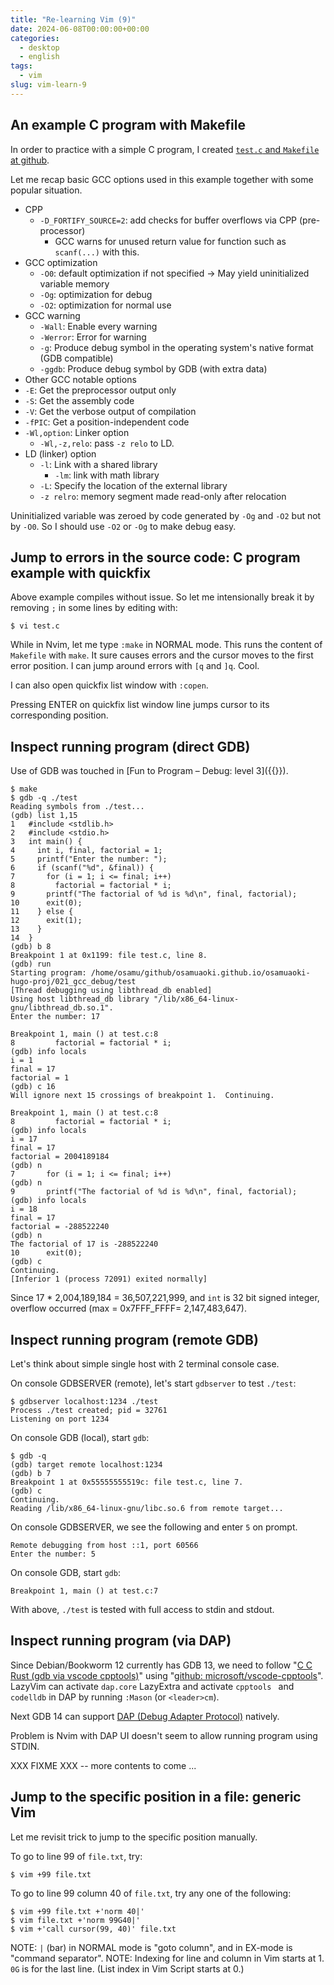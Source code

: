 ```yaml
---
title: "Re-learning Vim (9)"
date: 2024-06-08T00:00:00+00:00
categories:
  - desktop
  - english
tags:
  - vim
slug: vim-learn-9
---
```



## An example C program with Makefile

In order to practice with a simple C program, I created [`test.c` and `Makefile`
at github](https://github.com/osamuaoki/osamuaoki-hugo-proj/tree/master/021_gcc_debug).

Let me recap basic GCC options used in this example together with some popular
situation.

* CPP
  * `-D_FORTIFY_SOURCE=2`: add checks for buffer overflows via CPP
  (pre-processor)
    * GCC warns for unused return value for function such as `scanf(...)` with
      this.
* GCC optimization
  * `-O0`: default optimization if not specified -> May yield uninitialized variable memory
  * `-Og`: optimization for debug
  * `-O2`: optimization for normal use
* GCC warning
  * `-Wall`: Enable every warning
  * `-Werror`: Error for warning
  * `-g`: Produce debug symbol in the operating system's native format (GDB compatible)
  * `-ggdb`: Produce debug symbol by GDB (with extra data)
* Other GCC notable options
 * `-E`: Get the preprocessor output only
 * `-S`: Get the assembly code
 * `-V`: Get the verbose output of compilation
 * `-fPIC`: Get a position-independent code
 * `-Wl,option`: Linker option
   * `-Wl,-z,relo`: pass `-z relo` to LD.
* LD (linker) option
  * `-l`: Link with a shared library
    * `-lm`: link with math library
  * `-L`: Specify the location of the external library
  * `-z relro`: memory segment made read-only after relocation

Uninitialized variable was zeroed by code generated by `-Og` and `-O2` but not
by `-O0`. So I should use `-O2` or `-Og` to make debug easy.

## Jump to errors in the source code: C program example with quickfix

Above example compiles without issue.  So let me intensionally break it by
removing `;` in some lines by editing with:

```console
$ vi test.c
```

While in Nvim, let me type `:make` in NORMAL mode.  This runs the content of
`Makefile` with `make`.  It sure causes errors and the cursor moves to the
first error position. I can jump around errors with `[q` and `]q`.  Cool.

I can also open quickfix list window with `:copen`.

Pressing ENTER on quickfix list window line jumps cursor to its corresponding
position.

## Inspect running program (direct GDB)

Use of GDB was touched in [Fun to Program – Debug: level 3]({{<ref fun2-00012.md>}}).

```console
$ make
$ gdb -q ./test
Reading symbols from ./test...
(gdb) list 1,15
1	#include <stdlib.h>
2	#include <stdio.h>
3	int main() {
4	  int i, final, factorial = 1;
5	  printf("Enter the number: ");
6	  if (scanf("%d", &final)) {
7	    for (i = 1; i <= final; i++)
8	      factorial = factorial * i;
9	    printf("The factorial of %d is %d\n", final, factorial);
10	    exit(0);
11	  } else {
12	    exit(1);
13	  }
14	}
(gdb) b 8
Breakpoint 1 at 0x1199: file test.c, line 8.
(gdb) run
Starting program: /home/osamu/github/osamuaoki.github.io/osamuaoki-hugo-proj/021_gcc_debug/test
[Thread debugging using libthread_db enabled]
Using host libthread_db library "/lib/x86_64-linux-gnu/libthread_db.so.1".
Enter the number: 17

Breakpoint 1, main () at test.c:8
8	      factorial = factorial * i;
(gdb) info locals
i = 1
final = 17
factorial = 1
(gdb) c 16
Will ignore next 15 crossings of breakpoint 1.  Continuing.

Breakpoint 1, main () at test.c:8
8	      factorial = factorial * i;
(gdb) info locals
i = 17
final = 17
factorial = 2004189184
(gdb) n
7	    for (i = 1; i <= final; i++)
(gdb) n
9	    printf("The factorial of %d is %d\n", final, factorial);
(gdb) info locals
i = 18
final = 17
factorial = -288522240
(gdb) n
The factorial of 17 is -288522240
10	    exit(0);
(gdb) c
Continuing.
[Inferior 1 (process 72091) exited normally]
```

Since 17 * 2,004,189,184 =  36,507,221,999, and `int` is 32 bit signed integer,  overflow occurred (max = 0x7FFF_FFFF= 2,147,483,647).


## Inspect running program (remote GDB)

Let's think about simple single host with 2 terminal console case.

On console GDBSERVER (remote), let's start `gdbserver` to test `./test`:
```console
$ gdbserver localhost:1234 ./test
Process ./test created; pid = 32761
Listening on port 1234
```

On console GDB (local), start `gdb`:

```console
$ gdb -q
(gdb) target remote localhost:1234
(gdb) b 7
Breakpoint 1 at 0x55555555519c: file test.c, line 7.
(gdb) c
Continuing.
Reading /lib/x86_64-linux-gnu/libc.so.6 from remote target...
```

On console GDBSERVER, we see the following and enter `5` on prompt.

```console
Remote debugging from host ::1, port 60566
Enter the number: 5
```

On console GDB, start `gdb`:

```console
Breakpoint 1, main () at test.c:7
```

With above, `./test` is tested with full access to stdin and stdout.


## Inspect running program (via DAP)

Since Debian/Bookworm 12 currently has GDB 13, we need to follow
"[C C Rust (gdb via vscode cpptools)](https://github.com/mfussenegger/nvim-dap/wiki/C-C---Rust-(gdb-via--vscode-cpptools))"
using
"[github: microsoft/vscode-cpptools](https://github.com/Microsoft/vscode-cpptools)".
LazyVim can activate `dap.core` LazyExtra and activate `cpptools ` and
`codelldb` in DAP by running `:Mason` (or `<leader>cm`).

Next GDB 14 can support [DAP (Debug Adapter Protocol)](https://microsoft.github.io/debug-adapter-protocol/) natively.

Problem is Nvim with DAP UI doesn't seem to allow running program using STDIN.

XXX FIXME XXX -- more contents to come ...

## Jump to the specific position in a file: generic Vim

Let me revisit trick to jump to the specific position manually.

To go to line 99 of `file.txt`, try:
```console
$ vim +99 file.txt
```

To go to line 99 column 40 of `file.txt`, try any one of the following:
```console
$ vim +99 file.txt +'norm 40|'
$ vim file.txt +'norm 99G40|'
$ vim +'call cursor(99, 40)' file.txt
```
NOTE: `|` (bar) in NORMAL mode is "goto column", and in EX-mode is "command
separator".
NOTE: Indexing for line and column in Vim starts at 1. `0G` is for the last
line.  (List index in Vim Script starts at 0.)






<!-- vim: set sw=4 sts=4 ai si et tw=79 ft=markdown: -->
